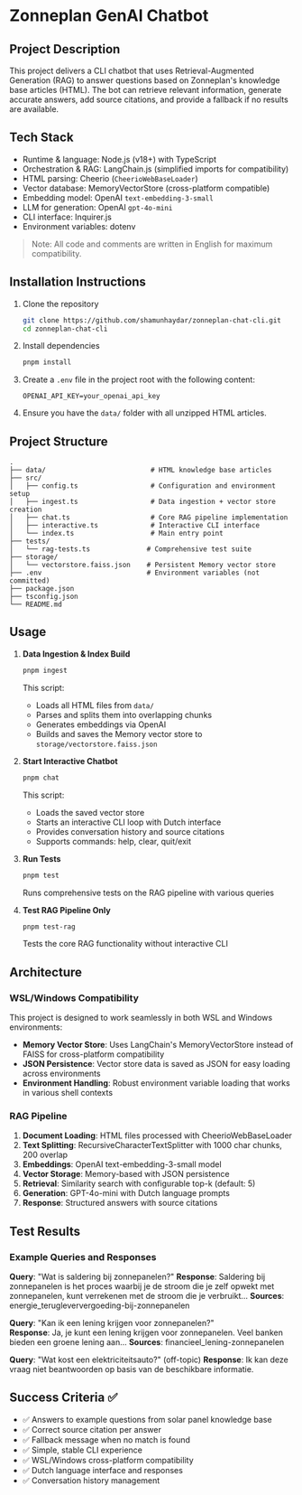 # Zonneplan GenAI Chatbot

## Project Description
This project delivers a CLI chatbot that uses Retrieval-Augmented Generation (RAG) to answer questions based on Zonneplan's knowledge base articles (HTML). The bot can retrieve relevant information, generate accurate answers, add source citations, and provide a fallback if no results are available.

## Tech Stack
- Runtime & language: Node.js (v18+) with TypeScript
- Orchestration & RAG: LangChain.js (simplified imports for compatibility)
- HTML parsing: Cheerio (`CheerioWebBaseLoader`)
- Vector database: MemoryVectorStore (cross-platform compatible)
- Embedding model: OpenAI `text-embedding-3-small`
- LLM for generation: OpenAI `gpt-4o-mini`
- CLI interface: Inquirer.js
- Environment variables: dotenv

> Note: All code and comments are written in English for maximum compatibility.

## Installation Instructions
1. Clone the repository
   ```bash
   git clone https://github.com/shamunhaydar/zonneplan-chat-cli.git
   cd zonneplan-chat-cli
   ```
2. Install dependencies
   ```bash
   pnpm install
   ```
3. Create a `.env` file in the project root with the following content:
   ```env
   OPENAI_API_KEY=your_openai_api_key
   ```
4. Ensure you have the `data/` folder with all unzipped HTML articles.

## Project Structure
```
.
├── data/                          # HTML knowledge base articles
├── src/
│   ├── config.ts                  # Configuration and environment setup
│   ├── ingest.ts                  # Data ingestion + vector store creation
│   ├── chat.ts                    # Core RAG pipeline implementation
│   ├── interactive.ts             # Interactive CLI interface
│   └── index.ts                   # Main entry point
├── tests/
│   └── rag-tests.ts              # Comprehensive test suite
├── storage/
│   └── vectorstore.faiss.json    # Persistent Memory vector store
├── .env                          # Environment variables (not committed)
├── package.json
├── tsconfig.json
└── README.md
```

## Usage
1. **Data Ingestion & Index Build**
   ```bash
   pnpm ingest
   ```
   This script:
   - Loads all HTML files from `data/`
   - Parses and splits them into overlapping chunks
   - Generates embeddings via OpenAI
   - Builds and saves the Memory vector store to `storage/vectorstore.faiss.json`

2. **Start Interactive Chatbot**
   ```bash
   pnpm chat
   ```
   This script:
   - Loads the saved vector store
   - Starts an interactive CLI loop with Dutch interface
   - Provides conversation history and source citations
   - Supports commands: help, clear, quit/exit

3. **Run Tests**
   ```bash
   pnpm test
   ```
   Runs comprehensive tests on the RAG pipeline with various queries

4. **Test RAG Pipeline Only**
   ```bash
   pnpm test-rag
   ```
   Tests the core RAG functionality without interactive CLI

## Architecture

### WSL/Windows Compatibility
This project is designed to work seamlessly in both WSL and Windows environments:
- **Memory Vector Store**: Uses LangChain's MemoryVectorStore instead of FAISS for cross-platform compatibility
- **JSON Persistence**: Vector store data is saved as JSON for easy loading across environments
- **Environment Handling**: Robust environment variable loading that works in various shell contexts

### RAG Pipeline
1. **Document Loading**: HTML files processed with CheerioWebBaseLoader
2. **Text Splitting**: RecursiveCharacterTextSplitter with 1000 char chunks, 200 overlap
3. **Embeddings**: OpenAI text-embedding-3-small model
4. **Vector Storage**: Memory-based with JSON persistence
5. **Retrieval**: Similarity search with configurable top-k (default: 5)
6. **Generation**: GPT-4o-mini with Dutch language prompts
7. **Response**: Structured answers with source citations

## Test Results

### Example Queries and Responses

**Query**: "Wat is saldering bij zonnepanelen?"
**Response**: Saldering bij zonnepanelen is het proces waarbij je de stroom die je zelf opwekt met zonnepanelen, kunt verrekenen met de stroom die je verbruikt...
**Sources**: energie_terugleververgoeding-bij-zonnepanelen

**Query**: "Kan ik een lening krijgen voor zonnepanelen?"  
**Response**: Ja, je kunt een lening krijgen voor zonnepanelen. Veel banken bieden een groene lening aan...
**Sources**: financieel_lening-zonnepanelen

**Query**: "Wat kost een elektriciteitsauto?" (off-topic)
**Response**: Ik kan deze vraag niet beantwoorden op basis van de beschikbare informatie.

## Success Criteria ✅
- ✅ Answers to example questions from solar panel knowledge base
- ✅ Correct source citation per answer  
- ✅ Fallback message when no match is found
- ✅ Simple, stable CLI experience
- ✅ WSL/Windows cross-platform compatibility
- ✅ Dutch language interface and responses
- ✅ Conversation history management